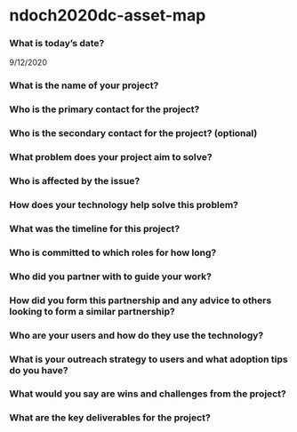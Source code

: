 # ndoch2020dc-asset-map

### What is today’s date?
9/12/2020

### What is the name of your project?

### Who is the primary contact for the project?
### Who is the secondary contact for the project? (optional)
### What problem does your project aim to solve?
### Who is affected by the issue?
### How does your technology help solve this problem?
### What was the timeline for this project?
### Who is committed to which roles for how long?
### Who did you partner with to guide your work?
### How did you form this partnership and any advice to others looking to form a similar partnership?
### Who are your users and how do they use the technology?
### What is your outreach strategy to users and what adoption tips do you have?
### What would you say are wins and challenges from the project?
### What are the key deliverables for the project?
